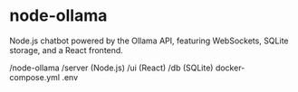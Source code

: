 # node-ollama
Node.js chatbot powered by the Ollama API, featuring WebSockets, SQLite storage, and a React frontend.

/node-ollama
    /server (Node.js)
    /ui (React)
    /db (SQLite)
    docker-compose.yml
    .env
